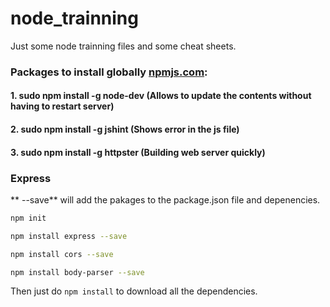 # node_trainning

Just some node trainning files and some cheat sheets. 


### Packages to install globally [npmjs.com](https://npmjs.com): 

#### 1. sudo npm install -g node-dev (Allows to update the contents without having to restart server)
#### 2. sudo npm install -g jshint (Shows error in the js file)
#### 3. sudo npm install -g httpster (Building web server quickly)

### Express

** --save** will add the pakages to the package.json file and depenencies. 
```bash
npm init  

npm install express --save  

npm install cors --save  

npm install body-parser --save
```

Then just do ```npm install``` to download all the dependencies. 
